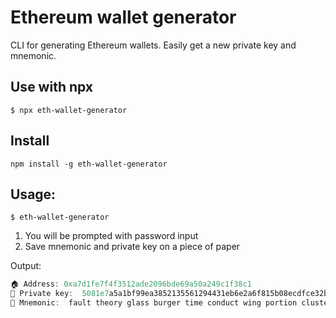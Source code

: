 # Ethereum wallet generator
CLI for generating Ethereum wallets. Easily get a new private key and mnemonic.

## Use with npx
```
$ npx eth-wallet-generator
```

## Install
```
npm install -g eth-wallet-generator
```

## Usage:
```
$ eth-wallet-generator
```

1. You will be prompted with password input
2. Save mnemonic and private key on a piece of paper

Output:
```javascript
🏠 Address: 0xa7d1fe7f4f3512ade2096bde69a50a249c1f38c1
🔑 Private key:  5081e7a5a1bf99ea3852135561294431eb6e2a6f815b08ecdfce32bb539c3651
📝 Mnemonic:  fault theory glass burger time conduct wing portion cluster opera example elevator
```
